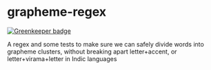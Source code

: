 # grapheme-regex

[![Greenkeeper badge](https://badges.greenkeeper.io/mapmeld/grapheme-regex.svg)](https://greenkeeper.io/)

A regex and some tests to make sure we can safely divide words into grapheme clusters, without breaking apart letter+accent, or letter+virama+letter in Indic languages
